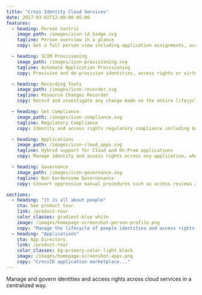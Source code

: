 ```yaml
---
title: "Cross Identity Cloud Services"
date: 2017-03-02T12:00:00-05:00
features:
  - heading: Person Centric
    image_path: /images/icon-id_badge.svg
    tagline: Person overview in a glance
    copy: Get a full person view including application assignments, access rights and full audit in one place.

  - heading: SCIM Provisioning
    image_path: /images/icon-provisioning.svg
    tagline: Automate Application Provisioning
    copy: Provision and de-provision identities, access rights or virtually any resource using SCIM v2 cloud standards.

  - heading: Recording Tools
    image_path: /images/icon-recorder.svg
    tagline: Resource Changes Recorder
    copy: Record and investigate any change made on the entire lifecycle of application resources.

  - heading: Get Compliance
    image_path: /images/icon-compliance.svg
    tagline: Regulatory Compliance
    copy: Identity and access rights regulatory compliance including but not limited to regulations such PCI, ISO 27001, SOC 2, HIPAA/BAA, etc.

  - heading: Applications
    image_path: /images/icon-cloud_apps.svg
    tagline: Hybrid support for Cloud and On-Prem applications
    copy: Manage identity and access rights across any application, whether on prem or cloud.

  - heading: Governance
    image_path: /images/icon-governance.svg
    tagline: Non burdensome Governenance
    copy: Convert oppressive manual procedures such as access reviews and passive reports by reactive actionable items.

sections:
  - heading: "It is all about people"
    cta: See product tour.
    link: /product-tour
    color_classes: gradient-blue white
    image: /images/homepage-screenshot-person-profile.png
    copy: "Manage the lifecycle of people identities and access rights across application boundaries."
  - heading: "Applications"
    cta: App Directory.
    link: /product-tour
    color_classes: bg-primary-color-light black
    image: /images/homepage-screenshot-apps.png
    copy: "CrossID application marketplace..."
---
```


Manage and govern identities and access rights across cloud services in a centralized way.
